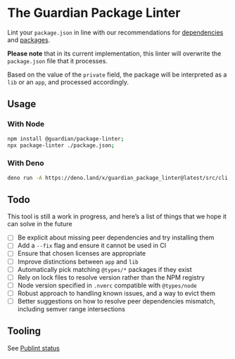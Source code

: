 # The Guardian Package Linter

Lint your `package.json` in line with our recommendations for
[dependencies](https://github.com/guardian/recommendations/blob/main/dependencies.md#javascript)
and
[packages](https://github.com/guardian/recommendations/blob/main/npm-packages.md).

**Please note** that in its current implementation, this linter will overwrite
the `package.json` file that it processes.

Based on the value of the `private` field, the package will be interpreted as a
`lib` or an `app`, and processed accordingly.

## Usage

### With Node

```sh
npm install @guardian/package-linter;
npx package-linter ./package.json;
```

### With Deno

```sh
deno run -A https://deno.land/x/guardian_package_linter@latest/src/cli.ts ./package.json
```

## Todo

This tool is still a work in progress, and here’s a list of things that we hope
it can solve in the future

- [ ] Be explicit about missing peer dependencies and try installing them
- [ ] Add a `--fix` flag and ensure it cannot be used in CI
- [ ] Ensure that chosen licenses are appropriate
- [ ] Improve distinctions between `app` and `lib`
- [ ] Automatically pick matching `@types/*` packages if they exist
- [ ] Rely on lock files to resolve version rather than the NPM registry
- [ ] Node version specified in `.nvmrc` compatible with `@types/node`
- [ ] Robust approach to handling known issues, and a way to evict them
- [ ] Better suggestions on how to resolve peer dependencies mismatch, including
      semver range intersections

## Tooling

See [Publint status](https://publint.dev/@guardian/package-linter)
